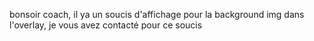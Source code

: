 bonsoir coach,
il ya un soucis d'affichage pour la background img dans l'overlay,
je vous avez contacté pour ce soucis
